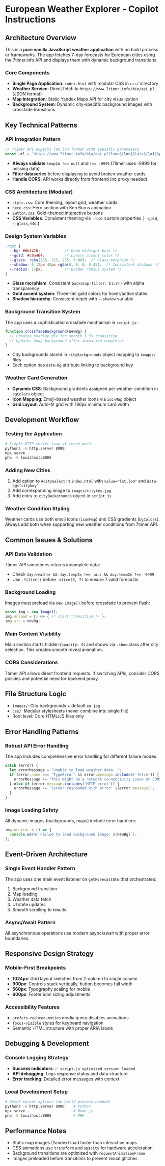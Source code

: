 # European Weather Explorer - Copilot Instructions

## Architecture Overview

This is a **pure vanilla JavaScript weather application** with no build process or frameworks. The app fetches 7-day forecasts for European cities using the 7timer.info API and displays them with dynamic background transitions.

### Core Components
- **Single Page Application**: `index.html` with modular CSS in `css/` directory
- **Weather Service**: Direct fetch to `https://www.7timer.info/bin/api.pl` (JSON format)
- **Map Integration**: Static Yandex Maps API for city visualization
- **Background System**: Dynamic city-specific background images with crossfade transitions

## Key Technical Patterns

### API Integration Pattern
```javascript
// 7timer API expects lat,lon format with specific parameters
const url = `https://www.7timer.info/bin/api.pl?lon=${lon}&lat=${lat}&product=civil&output=json`;
```
- **Always validate** `temp2m !== null` and `!== -9999` (7timer uses -9999 for missing data)
- **Filter dataseries** before displaying to avoid broken weather cards
- **Handle CORS**: API works directly from frontend (no proxy needed)

### CSS Architecture (Modular)
- `style.css`: Core theming, layout grid, weather cards
- `hero.css`: Hero section with Ken Burns animation
- `Button.css`: Gold-themed interactive buttons
- **CSS Variables**: Consistent theming via `:root` custom properties (`--gold`, `--glass`, etc.)

### Design System Variables
```css
:root {
  --bg: #0b1420;           /* Deep midnight base */
  --gold: #c9a464;         /* Luxury accent color */
  --glass: rgba(255, 255, 255, 0.08);  /* Glass morphism */
  --shadow: 0 12px 40px rgba(0, 0, 0, 0.45);  /* Consistent shadows */
  --radius: 16px;          /* Border radius system */
}
```
- **Glass morphism**: Consistent `backdrop-filter: blur()` with alpha transparency
- **Gold accent system**: Three-tier gold colors for hover/active states
- **Shadow hierarchy**: Consistent depth with `--shadow` variable

### Background Transition System
The app uses a sophisticated crossfade mechanism in `script.js`:
```javascript
function crossfadeBackground(newBg) {
  // Creates overlay div for smooth 1.5s transition
  // Updates body background after animation completes
}
```
- City backgrounds stored in `cityBackgrounds` object mapping to `images/` files
- Each option has `data-bg` attribute linking to background key

### Weather Card Generation
- **Dynamic CSS**: Background gradients assigned per weather condition in `bgColors` object
- **Icon Mapping**: Emoji-based weather icons via `iconMap` object
- **Grid Layout**: Auto-fit grid with 180px minimum card width

## Development Workflow

### Testing the Application
```bash
# Simple HTTP server (any of these work)
python3 -m http.server 8000
npx serve .
php -S localhost:8000
```

### Adding New Cities
1. Add option to `#citySelect` in `index.html` with `value="lat,lon"` and `data-bg="citykey"`
2. Add corresponding image to `images/citykey.jpg`
3. Add entry to `cityBackgrounds` object in `script.js`

### Weather Condition Styling
Weather cards use both emoji icons (`iconMap`) and CSS gradients (`bgColors`). Always add both when supporting new weather conditions from 7timer API.

## Common Issues & Solutions

### API Data Validation
7timer API sometimes returns incomplete data:
- Check `day.weather && day.temp2m !== null && day.temp2m !== -9999`
- Use `.filter()` before `.slice(0, 7)` to ensure 7 valid forecasts

### Background Loading
Images must preload via `new Image()` before crossfade to prevent flash:
```javascript
const img = new Image();
img.onload = () => { /* start transition */ };
img.src = newBg;
```

### Main Content Visibility
Main section starts hidden (`opacity: 0`) and shows via `.show` class after city selection. This creates smooth reveal animation.

### CORS Considerations
7timer API allows direct frontend requests. If switching APIs, consider CORS policies and potential need for backend proxy.

## File Structure Logic
- `images/`: City backgrounds + default `eu.jpg`
- `css/`: Modular stylesheets (never combine into single file)
- Root level: Core HTML/JS files only

## Error Handling Patterns

### Robust API Error Handling
The app includes comprehensive error handling for different failure modes:
```javascript
catch (error) {
  let errorMessage = "Unable to load weather data. ";
  if (error.name === 'TypeError' && error.message.includes('fetch')) {
    errorMessage += "This might be a network connectivity issue or CORS restriction.";
  } else if (error.message.includes('HTTP error')) {
    errorMessage += `Server responded with error: ${error.message}`;
  }
}
```

### Image Loading Safety
All dynamic images (backgrounds, maps) include error handlers:
```javascript
img.onerror = () => {
  console.warn(`Failed to load background image: ${newBg}`);
};
```

## Event-Driven Architecture

### Single Event Handler Pattern
The app uses one main event listener on `getForecastBtn` that orchestrates:
1. Background transition
2. Map loading
3. Weather data fetch
4. UI state updates
5. Smooth scrolling to results

### Async/Await Pattern
All asynchronous operations use modern async/await with proper error boundaries.

## Responsive Design Strategy

### Mobile-First Breakpoints
- **1024px**: Grid layout switches from 2-column to single column
- **900px**: Controls stack vertically, button becomes full width  
- **560px**: Typography scaling for mobile
- **600px**: Footer icon sizing adjustments

### Accessibility Features
- `prefers-reduced-motion` media query disables animations
- `focus-visible` styles for keyboard navigation
- Semantic HTML structure with proper ARIA labels

## Debugging & Development

### Console Logging Strategy
- **Success indicators**: `✅ script.js optimized version loaded`
- **API debugging**: Logs response status and data structure
- **Error tracking**: Detailed error messages with context

### Local Development Setup
```bash
# Quick server options (no build process needed)
python3 -m http.server 8000    # Python
npx serve .                    # Node.js
php -S localhost:8000          # PHP
```

## Performance Notes
- Static map images (Yandex) load faster than interactive maps
- CSS animations use `transform` and `opacity` for hardware acceleration
- Background transitions are optimized with `requestAnimationFrame`
- Images preloaded before transitions to prevent visual glitches